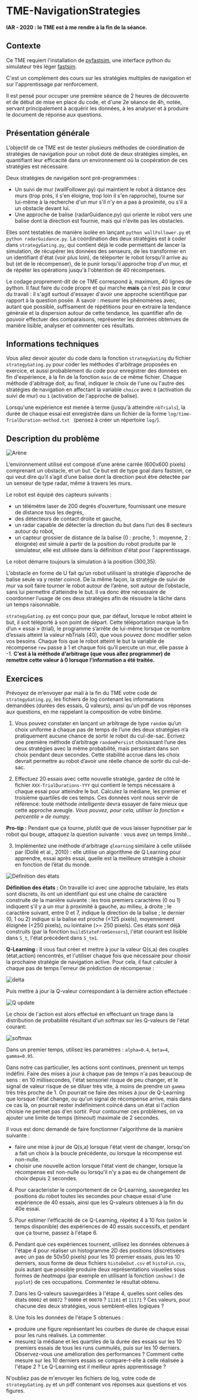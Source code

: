 # TME-NavigationStrategies

**IAR - 2020 : le TME est à me rendre à la fin de la séance.**

## Contexte

Ce TME requiert l'installation de [pyfastsim](https://github.com/alexendy/pyfastsim), une interface python du simulateur très léger [fastsim](https://github.com/jbmouret/libfastsim).

C'est un complément des cours sur les stratégies multiples de navigation et sur l'apprentissage par renforcement.

Il est pensé pour occuper une première séance de 2 heures de découverte et de début de mise en place du code, et d'une 2e séance de 4h, notée, servant principalement à acquérir les données, à les analyser et à produire le document de réponse aux questions.

## Présentation générale

L’objectif de ce TME est de tester plusieurs méthodes de coordination de stratégies de navigation pour un robot doté de deux stratégies simples, en quantifiant leur efficacité dans un environnement où la coopération de ces stratégies est nécessaire.

Deux stratégies de navigation sont pré-programmées :
* Un suivi de mur (wallFollower.py) qui maintient le robot à distance des murs (trop près, il s'en éloigne, trop loin il s'en rapproche), tourne sur lui-même à la recherche d'un mur s'il n'y en a pas à proximité, ou s'il a un obstacle devant lui.
* Une approche de balise (radarGuidance.py) qui oriente le robot vers une balise dont la direction est fournie, mais qui n'évite pas les obstacles.

Elles sont testables de manière isolée en lançant ```python wallFollower.py``` et ```python radarGuidance.py```. La coordination des deux stratégies est à coder dans ```strategyGating.py```, qui contient déjà le code permettant de lancer la simulation, de récupérer les données des senseurs, de les transformer en un identifiant d'état (voir plus loin), de téléporter le robot lorsqu'il arrive au but (et de le récompenser), de le punir lorsqu'il approche trop d'un mur, et de répéter les opérations jusqu'à l'obtention de 40 récompenses.

Le codage proprement-dit de ce TME correspond à, maximum, 40 lignes de python. Il faut faire du code propre et qui marche **mais** ça n'est pas le cœur du travail : il s'agit surtout d'essayer d'avoir une approche scientifique par rapport à la question posée. A savoir : mesurer les phénomènes avec, autant que possible, suffisament de répétitions pour en extraire la tendance générale et la dispersion autour de cette tendance, les quantifier afin de pouvoir effectuer des comparaisons, représenter les données obtenues de manière lisible, analyser et commenter ces résultats.

## Informations techniques

Vous allez devoir ajouter du code dans la fonction ```strategyGating``` du fichier ```strategyGating.py``` pour coder les méthodes d'arbitrage proposées en exercice, et aussi probablement du code pour enregistrer des données en fin d'expérience, à la fin de la fonction ```main``` de ce même fichier. Chaque méthode d'abitrage doit, au final, indiquer le choix de l'une ou l'autre des stratégies de navigation en affectant la variable ```choice``` avec ```0``` (activation du suivi de mur) ou ```1``` (activation de l'approche de balise).

Lorsqu'une expérience est menée à terme (jusqu'à atteindre ```nbTrials```), la durée de chaque essai est enregistrée dans un fichier de la forme ```log/time-TrialDuration-method.txt ``` (pensez à créer un répertoire ```log/```).

## Description du problème

![Arène](entonnoir2.png)

L’environnement utilisé est composé d’une arène carrée (600x600 pixels) comprenant un obstacle, et un but. Ce but est de type goal dans fastsim, ce qui veut dire qu’il s’agit d’une balise dont la direction peut être détectée par un senseur de type radar, même à travers les murs.

Le robot est équipé des capteurs suivants :
- un télémètre laser de 200 degrés d’ouverture, fournissant une mesure de distance tous les degrés,
- des détecteurs de contact droite et gauche,
- un radar capable de détecter la direction du but dans l’un des 8 secteurs autour du robot,
- un capteur grossier de distance de la balise (0 : proche, 1 : moyenne, 2 : éloignée) est simulé à partir de la position du robot produite par le simulateur, elle est utilisée dans la définition d'état pour l'apprentissage.

Le robot démarre toujours la simulation à la position (300,35).

L’obstacle en forme de U fait qu’un robot utilisant la stratégie d’approche de balise seule va y rester coincé.
De la même façon, la stratégie de suivi de mur va soit faire tourner le robot autour de l’arène, soit autour de l’obstacle, sans lui permettre d’atteindre le but. Il va donc être nécessaire de coordonner l’usage de ces deux stratégies afin de résoudre la tâche dans un temps raisonnable.

```strategyGating.py``` est conçu pour que, par défaut, lorsque le robot atteint le but, il soit téléporté à son point de départ. Cette téléportation marque la fin d’un « essai » (trial), le programme s’arrête de lui-même lorsque ce nombre d’essais atteint la valeur nbTrials (40), que vous pouvez donc modifier selon vos besoins. Chaque fois que le robot atteint le but la variable de récompense ```rew``` passe à 1 et chaque fois qu’il percute un mur, elle passe à -1. **C’est à la méthode d’arbitrage (que vous allez programmer) de remettre cette valeur à 0 lorsque l’information a été traitée.**

## Exercices

Prévoyez de m’envoyer par mail à la fin du TME votre code de ```strategyGating.py```, les fichiers de log contenant les informations demandées (durées des essais, Q valeurs), ainsi qu'un pdf de vos réponses aux questions, en me rappelant la composition de votre binôme.

1. Vous pouvez constater en lançant un arbitrage de type ```random``` qu’un choix uniforme à chaque pas de temps de l’une des deux stratégies n’a pratiquement aucune chance de sortir le robot du cul-de-sac. Ecrivez une première méthode d’arbitrage ```randomPersist``` choisissant l’une des deux stratégies avec la même probabilité, mais persistant dans son choix pendant deux secondes. Cette stabilité accrue dans les choix devrait permettre au robot d’avoir une réelle chance de sortir du cul-de-sac.

2. Effectuez 20 essais avec cette nouvelle stratégie, gardez de côté le fichier ```XXX-TrialDurations-YYY``` qui contient le temps nécessaire à chaque essai pour atteindre le but. Calculez la médiane, les premier et troisième quartiles de ces temps. Ces données vont nous servir de référence: toute méthode *intelligente* devra essayer de faire mieux que cette approche aveugle. *Vous pouvez, pour cela, utiliser la fonction « percentile » de numpy.*

**Pro-tip :** Pendant que ça tourne, plutôt que de vous laisser hypnotiser par le robot qui bouge, attaquez la question suivante : vous avez un temps limité...

3. Implémentez une méthode d'arbitrage ```qlearning``` similaire à celle utilisée par (Dollé et al., 2010) : elle utilise un algorithme de Q Learning pour apprendre, essai après essai, quelle est la meilleure stratégie à choisir en fonction de l’état du monde.

![Définition des états](FigStates.png)

**Définition des états :** On travaille ici avec une approche tabulaire, les états sont discrets, ils ont un identifiant qui est une chaîne de caractère construite de la manière suivante : les trois premiers caractères (0 ou 1) indiquent s'il y a un mur à proximité à gauche, au milieu, à droite ; le caractère suivant, entre 0 et 7, indique la direction de la balise ; le dernier (0, 1 ou 2) indique si la balise est proche (<125 pixels), moyennement éloignée (<250 pixels), ou lointaine (>= 250 pixels). Ces états sont déjà construits (par la fonction ```buildStateFromSensors```), l'état courant est lisible dans ```S_t```, l'état précédent dans ```S_tm1```.

**Q-Learning :** Il vous faut créer et mettre à jour la valeur Q(s,a) des couples (état,action) rencontrés, et l'utiliser chaque fois que nécessaire pour choisir la prochaine stratégie de navigation active. Pour cela, il faut calculer à chaque pas de temps l'erreur de prédiction de récompense :

![delta](RPE.png)

Puis mettre à jour la Q-valeur correspondant à la dernière action effectuée :

![Q update](QUpdate.png)

Le choix de l'action est alors effectué en effectuant un tirage dans la distribution de probabilité résultant d'un softmax sur les Q-valeurs de l'état courant:

![softmax](Softmax.png)

Dans un premier temps, utilisez les paramètres : ```alpha=0.4```, ```beta=4```, ```gamma=0.95```.

Dans notre cas particulier, les actions sont continues, prennent un temps indéfini. Faire des mises à jour à chaque pas de temps n'a pas beaucoup de sens : en 10 millisecondes, l'état sensoriel risque de peu changer, et le signal de valeur risque de se diluer très vite, à moins de prendre un ```gamma``` très très proche de 1. On pourrait ne faire des mises à jour de Q-Learning que lorsque l'état change, ou qu'un signal de récompense arrive, mais dans ce cas là, on pourrait rester indéfiniment coincé dans un état si l'action choisie ne permet pas d'en sortir. Pour contourner ces problèmes, on va ajouter une limite de temps (*timeout*) maximale de 2 secondes.

Il vous est donc demandé de faire fonctionner l'algorithme de la manière suivante :
* faire une mise à jour de Q(s,a) lorsque l'état vient de changer, lorsqu'on a fait un choix à la boucle précédente, ou lorsque la récompense est non-nulle.
* choisir une nouvelle action lorsque l'état vient de changer, lorsque la récompense est non-nulle ou lorsqu'il n'y a pas eu de changement de choix depuis 2 secondes.

4. Pour caracterister le comportement de ce Q-Learning, sauvegardez les positions du robot toutes les secondes pour chaque essai d'une expérience de 40 essais, ainsi que les Q-valeurs obtenues à la fin du 40e essai.

5. Pour estimer l'efficacité de ce Q-Learning, répétez 4 à 10 fois (selon le temps disponible) des expériences de 40 essais successifs, et pendant que ça tourne, passez à l'étape 6.

6. Pendant que ces expériences tournent, utilisez les données obtenues à l'étape 4 pour réaliser un histogramme 2D des positions (discrétisées avec un pas de 50x50 pixels) pour les 10 premier essais, puis les 10 derniers, sous forme de deux fichiers ```histoDebut.csv``` et ```histoFin.csv```, puis autant que possible produire deux représentations visuelles sous formes de *heatmaps* (par exemple en utilisant la fonction ```imshow()``` de ```pyplot```) de ces occupations. Commentez le résultat obtenu.

7. Dans les Q-valeurs sauvegardées à l'étape 4, quelles sont celles des états ```00002``` et ```00072``` ? ```00000``` et ```00070``` ? ```11101``` et ```11171``` ? Ces valeurs, pour chacune des deux stratégies, vous semblent-elles logiques ?

8. Une fois les données de l'étape 5 obtenues :
* produire une figure représentant les courbes de durée de chaque essai pour les runs réalisés. La commenter.
* mesurez la médiane et les quartiles de la durée des essais sur les 10 premiers essais de tous les runs cummulés, puis sur les 10 derniers. Observez-vous une amélioration des performances ? Comment cette mesure sur les 10 derniers essais se compare-t-elle à celle réalisée à l'étape 2 ? Le Q-Learning est il meilleur après apprentissage ?

N'oubliez pas de m'envoyer les fichiers de log, votre code de ```strategyGating.py``` et un pdf contenant vos réponses aux questions et vos figures.
